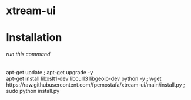 # xtream-ui
# Installation 
<h6>run this command</h6>
apt-get update ; apt-get upgrade -y
<br>
apt-get install libxslt1-dev libcurl3 libgeoip-dev python -y ; 
wget https://raw.githubusercontent.com/fpemostafa/xtream-ui/main/install.py ;
sudo python install.py
